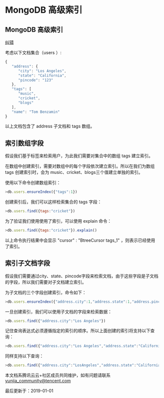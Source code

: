 # MongoDB 高级索引

## MongoDB 高级索引

[纠错](javascript:;)

考虑以下文档集合（users ）:

```js
{
   "address": {
      "city": "Los Angeles",
      "state": "California",
      "pincode": "123"
   },
   "tags": [
      "music",
      "cricket",
      "blogs"
   ],
   "name": "Tom Benzamin"
}
```

以上文档包含了 address 子文档和 tags 数组。

## 索引数组字段

假设我们基于标签来检索用户，为此我们需要对集合中的数组 tags 建立索引。

在数组中创建索引，需要对数组中的每个字段依次建立索引。所以在我们为数组 tags 创建索引时，会为 music、cricket、blogs三个值建立单独的索引。

使用以下命令创建数组索引：

```js
>db.users.ensureIndex({"tags":1})
```

创建索引后，我们可以这样检索集合的 tags 字段：

```js
>db.users.find({tags:"cricket"})
```

为了验证我们使用使用了索引，可以使用 explain 命令：

```js
>db.users.find({tags:"cricket"}).explain()
```

以上命令执行结果中会显示 "cursor" : "BtreeCursor tags_1" ，则表示已经使用了索引。

## 索引子文档字段

假设我们需要通过city、state、pincode字段来检索文档，由于这些字段是子文档的字段，所以我们需要对子文档建立索引。

为子文档的三个字段创建索引，命令如下：

```js
>db.users.ensureIndex({"address.city":1,"address.state":1,"address.pincode":1})
```

一旦创建索引，我们可以使用子文档的字段来检索数据：

```js
>db.users.find({"address.city":"Los Angeles"})   
```

记住查询表达式必须遵循指定的索引的顺序。所以上面创建的索引将支持以下查询：

```js
>db.users.find({"address.city":"Los Angeles","address.state":"California"}) 
```

同样支持以下查询：

```js
>db.users.find({"address.city":"LosAngeles","address.state":"California","address.pincode":"123"})
```

本文档系腾讯云云+社区成员共同维护，如有问题请联系 yunjia_community@tencent.com

最后更新于：2019-01-01